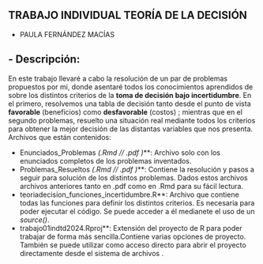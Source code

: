 ## TRABAJO INDIVIDUAL TEORÍA DE LA DECISIÓN
- PAULA FERNÁNDEZ MACÍAS 

## - **Descripción**:
En este trabajo llevaré a cabo la resolución de un par de problemas propuestos por mi, donde asentaré todos los conocimientos aprendidos de sobre los distintos criterios de la **toma de decisión bajo incertidumbre**.
En el primero, resolvemos una tabla de decisión tanto desde el punto de vista **favorable** (beneficios) como **desfavorable** (costos) ; mientras que en el segundo problemas, resuelto una situación real mediante todos los criterios para obtener la mejor decisión de las distantas variables que nos presenta.
Archivos que están contenidos:
- Enunciados_Problemas *(.Rmd // .pdf )***: Archivo solo con los enunciados completos de los problemas inventados.
- Problemas_Resueltos *(.Rmd // .pdf )***: Contiene la resolución y pasos a seguir para solución de los distintos problemas.
Dados estos archivos archivos anteriores tanto en .pdf como en .Rmd para su fácil lectura.
- teoriadecision_funciones_incertidumbre.R**: Archivo que contiene todas las funciones para definir los distintos criterios. Es necesaria para poder ejecutar el código. Se puede acceder a él medianete el uso de un *source()*.
- trabajo01indtd2024.Rproj**: Extensión del proyecto de R para poder trabajar de forma más sencilla.Contiene varias opciones de proyecto. También se puede utilizar como acceso directo para abrir el proyecto directamente desde el sistema de archivos .

